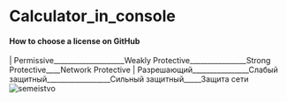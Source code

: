 # Calculator_in_console





#### How to choose a license on GitHub
|  Permissive____________________Weakly Protective________________Strong Protective____Network Protective
|  Разрешающий________________Слабый защитный__________________Сильный защитный_____Защита сети
      ![semeistvo](https://github.com/SAYRUS1/Calculator_in_console/assets/100000618/4f109c32-13c2-4861-8cf4-1c4e8660f543)
